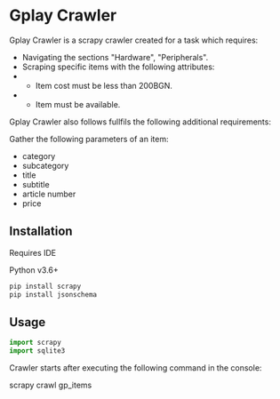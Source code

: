 # Gplay Crawler

Gplay Crawler is a scrapy crawler created for a task which requires:
- Navigating the sections "Hardware", "Peripherals".
- Scraping specific items with the following attributes:
- - Item cost must be less than 200BGN.
- - Item must be available.

Gplay Crawler also follows fullfils the following additional requirements:

Gather the following parameters of an item:

- category 
- subcategory
- title
- subtitle
- article number
- price

 

## Installation

Requires IDE

Python v3.6+

```bash
pip install scrapy
pip install jsonschema
```

## Usage

```python
import scrapy
import sqlite3

```

Crawler starts after executing the following command in the console:

scrapy crawl gp_items

